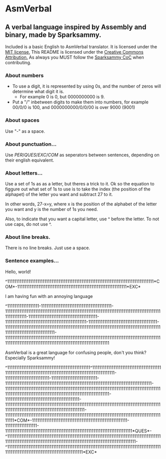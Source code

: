 # AsmVerbal
## A verbal language inspired by Assembly and binary, made by Sparksammy.
Included is a basic English to AsmVerbal translator. It is licensed under the [MIT license.](https://github.com/sparksammy/AsmVerbal/blob/main/LICENSE) This README is licensed under the [Creative Commons Attribution.](https://creativecommons.org/licenses/by/4.0/legalcode) As always you MUST follow the [Sparksammy CoC](https://github.com/sparksammy/SparksammyCOC/blob/master/COC.md) when contributing.

### About numbers
* To use a digit, it is represented by using 0s, and the number of zeros will determine what digit it is.
	* For example 0 is 0, but 0000000000 is 9. 
* Put a "/" inbetween digits to make them  into numbers, for example 00/0/0 is 100, and 0000000000/0/0/00 is over 9000 (9001)

### About spaces
Use "-" as a space.

### About punctuation...
Use *PER*/*QUES*/*EXC*/*COM* as seperators between sentences, depending on their english equivalent.  

### About letters...
Use a set of 1s as as a letter, but theres a trick to it. Ok so the equation to figgure out what set of 1s to use is to take the index (the position of the alphapet) of the letter you want and subtract 27 to it.

In other words, 27-x=y, where x is the position of the alphabet of the letter you want and y is the number of 1s you need.

Also, to indicate that you want a capital letter, use ^ before the letter. To not use caps, do not use ^.

### About line breaks.
There is no line breaks. Just use a space.

### Sentence examples...
Hello, world!

<p>^11111111111111111111111111111111111111111111111111111111111111111111111111111111111*COM*-11111111111111111111111111111111111111111111111111111111111111*EXC*</p>

I am having fun with an annoying language

^111111111111111111-1111111111111111111111111111111111111111-1111111111111111111111111111111111111111111111111111111111111111111111111111111111111111111111111111-111111111111111111111111111111111111111-1111111111111111111111111111111111111111111111-111111111111111111111111111111111111111-11111111111111111111111111111111111111111111111111111111111111111111111111111111111111111111111111111111111111111111-111111111111111111111111111111111111111111111111111111111111111111111111111111111111111111111111111111111111111111111111111111111111111111111111111

AsmVerbal is a great language for confusing people, don't you think? Especially Sparksammy!

<p>^11111111111111111111111111111111111111111111111^11111111111111111111111111111111111111111111111111111111111111111111111111111111111111111111111111111-1111111111111111111111111-11111111111111111111111111-11111111111111111111111111111111111111111111111111111111111111111111111111111111111-111111111111111111111111111111111111111111111111111111111111111111111111111111111111111111111111111111111111111111111111111111111111111111111111111-111111111111111111111111111111111111111111-1111111111111111111111111111111111111111111111111111111111111111111111111111111111111111111111111111111111111111111111111111111111111-111111111111111111111111111111111111111111111111111111111111111111111111111111111111111111111*COM*-111111111111111111111111111111111111111111111111111111-111111111111111111-111111111111111111111111111111111111111111111111111111111111111111111111*QUES*-^11111111111111111111111111111111111111111111111111111111111111111111111111111111111111111111111111111111111111111111111111111111111111111111111111111111111111111-^11111111111111111111111111111111111111111111111111111111111111111111111111111111111111111111111111111111111111111111111111111111111*EXC*</p>
